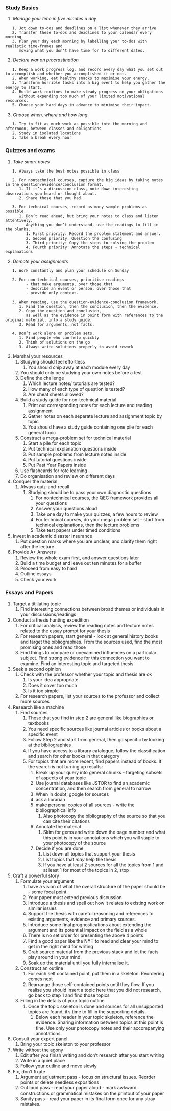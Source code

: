 ### Study Basics
   1. *Manage your time in five minutes a day* 
   ```
      1. Jot down to-dos and deadlines on a list whenever they arrive
      2. Transfer these to-dos and deadlines to your calendar every morning
      3. Plan your day each morning by labelling your to-dos with realistic time-frames and 
         moving what you don't have time for to different dates.
   ```
   2. *Declare war on procrastination*
   ```
      1. Keep a work progress log, and record every day what you set out to accomplish and whether you accomplished it or not.
      2. When working, eat healthy snacks to maximise your energy.
      3. Transform horrible tasks into a big event to help you gather the energy to start.
      4. Build work routines to make steady progress on your obligations 
         without expending too much of your limited motivational resources.
      5. Choose your hard days in advance to minimise their impact.
   ```
   3. *Choose when, where and how long*
   ```
      1. Try to fit as much work as possible into the morning and afternoon, between classes and obligations
      2. Study in isolated locations
      3. Take a break every hour
   ```
### Quizzes and exams
   1. *Take smart notes*
   ```
      1. Always take the best notes possible in class
      
      2. For nontechnical courses, capture the big ideas by taking notes in the question/evidence/conclusion format.
         1. If it’s a discussion class, note down interesting observations you heard or thought about.
         2. Share those that you had.
         
      3. For technical courses, record as many sample problems as possible. 
         1. Don’t read ahead, but bring your notes to class and listen attentively. 
            Anything you don’t understand, use the readings to fill in the blanks.
            1. First priority: Record the problem statement and answer.
            2. Second priority: Question the confusing
            3. Third priority: Copy the steps to solving the problem
            4. Fourth priority: Annotate the steps - technical explanations
   ```
   2. *Demote your assignments*
   ```
      1. Work constantly and plan your schedule on Sunday
      
      2. For non-technical courses, prioritise readings 
            - that make arguments, over those that 
            - describe an event or person, over those that 
            - provide only context.
      
      3. When reading, use the question-evidence-conclusion framework. 
         1. Find the question, then the conclusion, then the evidence.
         2. Copy the question and conclusion, 
            as well as the evidence in point form with references to the original material, into a study guide. 
         3. Read for arguments, not facts.
      
      4. Don’t work alone on problem sets.
         1. Find people who can help quickly
         2. Think of solutions on the go
         3. Always write solutions properly to avoid rework
   ```
   3. Marshal your resources
      1. Studying should feel effortless
         1. You should chip away at each module every day
      2. You should only be studying your own notes before a test
      3. Define the challenge
         1. Which lecture notes/ tutorials are tested?
         2. How many of each type of question is tested?
         3. Are cheat sheets allowed?
      4. Build a study guide for non-technical material
         1. Print out corresponding notes for each lecture and reading assignment 
         2. Gather notes on each separate lecture and assignment topic by topic
         3. You should have a study guide containing one pile for each general topic
      5. Construct a mega-problem set for technical material
         1. Start a pile for each topic
         2. Put technical explanation questions inside
         3. Put sample problems from lecture notes inside
         4. Put tutorial questions inside
         5. Put Past Year Papers inside
      6. Use flashcards for rote learning
      7. Do organisation and review on different days
   4. Conquer the material
      1. Always quiz-and-recall
         1. Studying should be to pass your own diagnostic questions
            1. For nontechnical courses, the QEC framework provides all your questions
            2. Answer your questions aloud
            3. Take one day to make your quizzes, a few hours to review
            4. For technical courses, do your mega problem set - start from technical explanations, then the lecture problems
            5. Take test papers under timed conditions
   5. Invest in academic disaster insurance
      1. Put question marks where you are unclear, and clarify them right after the lecture
   6. Provide A+ Answers
      1. Review the whole exam first, and answer questions later
      2. Build a time budget and leave out ten minutes for a buffer
      3. Proceed from easy to hard
      4. Outline essays
      5. Check your work
### Essays and Papers
   1. Target a titillating topic
      1. Find interesting connections between broad themes or individuals in your discussions/readings
   2. Conduct a thesis hunting expedition
      1. For critical analysis, review the reading notes and lecture notes related to the essay prompt for your thesis
      2. For research papers, start general - look at general history books and target the bibliographies.  From the sources used, find the most promising ones and read those
      3. Find things to compare or unexamined influences on a particular subject. Find strong evidence for this connection you want to examine. Find an interesting topic and targeted thesis
   3. Seek a second opinion
      1. Check with the professor whether your topic and thesis are ok
         1. Is your idea appropriate
         2. Does it cover too much
         3. Is it too simple
      2. For research papers, list your sources to the professor and collect more sources
   4. Research like a machine
      1. Find sources
         1. Those that you find in step 2 are general like biographies or textbooks
         2. You need specific sources like journal articles or books about a specific event
         3. Follow Step 2 and start from general, then go specific by looking at the bibliographies
         4. If you have access to a library catalogue, follow the classification and search for other books in that category
         5. For topics that are more recent, find papers instead of books. If the search is not turning up results:
            1. Break up your query into general chunks - targeting subsets of aspects of your topic
            2. Use journal databases like JSTOR to find an academic concentration, and then search from general to narrow
            3. When in doubt, google for sources
            4. ask a librarian
            5. make personal copies of all sources - write the bibliographical info
               1. Also photocopy the bibliography of the source so that you can cite their citations
            6. Annotate the material
               1. Skim for gems and write down the page number and what this point is in your annotations which you will staple to your photocopy of the source
            7. Decide if you are done
               1. List down all topics that support your thesis
               2. List topics that *may* help the thesis
               3. If you have at least 2 sources for all the topics from 1 and at least 1 for most of the topics in 2, stop
   5. Craft a powerful story
      1. Formulate your argument 
         1. have a vision of what the overall structure of the paper should be - some focal point
         2. Your paper must extend previous discussion
         3. Introduce a thesis and spell out how it relates to existing work on similar issues
         4. Support the thesis with careful reasoning and references to existing arguments, evidence and primary sources.
         5. Introduce some final prognostications about extending the argument and its potential impact on the field as a whole
         6. There is no set order for presenting the above 4 points
         7. Find a good paper like the NYT to read and clear your mind to get in the right mind for writing
         8. Grab source material from the previous stack and let the facts play around in your mind.
         9. Soak up the material until you fully internalise it.
      2. Construct an outline
         1. For each self contained point, put them in a skeleton. Reordering comes next
         2. Rearrange those self-contained points until they flow. If you realise you should insert a topic here that you did not research, go back to step 1 and find those topics
      3. Filling in the details of your topic outline
         1. Once the topic skeleton is done and sources for all unsupported topics are found, it’s time to fill in the supporting details.
            1. Below each header in your topic skeleton, reference the evidence. Sharing information between topics at this point is fine. Use only your photocopy notes and their accompanying annotations.
   6. Consult your expert panel
      1. Bring your topic skeleton to your professor
   7. Write without the agony
      1. Edit after you finish writing and don’t research after you start writing
      2. Write in a quiet place
      3. Follow your outline and move slowly
   8. Fix, don’t fixate
      1. Argument adjustment pass - focus on structural issues. Reorder points or delete needless expositions
      2. Out loud pass - read your paper aloud - mark awkward constructions or grammatical mistakes on the printout of your paper
      3. Sanity pass - read your paper in its final form once for any stray mistakes.







